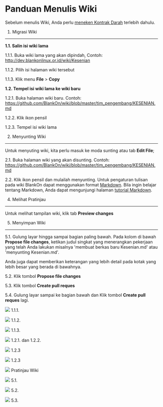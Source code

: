 Panduan Menulis Wiki
=======================

Sebelum menulis Wiki, Anda perlu [meneken Kontrak Darah][KontrakDarah] terlebih dahulu.

1. Migrasi Wiki
---------------
  **1.1. Salin isi wiki lama**

  1.1.1. Buka wiki lama yang akan dipindah, Contoh: http://dev.blankonlinux.or.id/wiki/Kesenian

  1.1.2. Pilih isi halaman wiki tersebut

  1.1.3. Klik menu **File** > **Copy**


  **1.2. Tempel isi wiki lama ke wiki baru**

1.2.1. Buka halaman wiki baru. Contoh: https://github.com/BlankOn/wiki/blob/master/tim_pengembang/KESENIAN.md
  
  1.2.2. Klik ikon pensil

  1.2.3. Tempel isi wiki lama
 

2. Menyunting Wiki
------------------
Untuk menyuting wiki, kita perlu masuk ke moda sunting atau tab **Edit File**;

2.1. Buka halaman wiki yang akan disunting. Contoh: https://github.com/BlankOn/wiki/blob/master/tim_pengembang/KESENIAN.md

2.2. Klik ikon pensil dan mulailah menyunting. Untuk pengaturan tulisan pada wiki BlankOn dapat menggunakan format [Markdown](https://daringfireball.net/projects/markdown/). Bila ingin belajar tentang Markdown, Anda dapat mengunjungi halaman [tutorial Markdown](http://www.markdowntutorial.com/).


4. Melihat Pratinjau
--------------------------
Untuk melihat tampilan wiki, klik tab **Preview changes**

5. Menyimpan Wiki
----------------------------
5.1. Gulung layar hingga sampai bagian paling bawah. Pada kolom di bawah **Propose file changes**, ketikan judul singkat yang menerangkan pekerjaan yang telah Anda lakukan misalnya 'membuat berkas baru Kesenian.md' atau 'menyunting Kesenian.md'.

Anda juga dapat memberikan keterangan yang lebih detail pada kotak yang lebih besar yang berada di bawahnya.

5.2. Klik tombol **Propose file changes**

5.3. Klik tombol **Create pull reques**

5.4. Gulung layar sampai ke bagian bawah dan Klik tombol **Create pull reques** lagi.

![](assets/images/MigrasiWiki1.png) 1.1.1.

![](assets/images/MigrasiWiki2.png) 1.1.2.

![](assets/images/MigrasiWiki3.png) 1.1.3.

![](assets/images/MigrasiWiki4.png) 1.2.1. dan 1.2.2.

![](assets/images/MigrasiWiki5.png) 1.2.3

![](assets/images/MigrasiWiki6.png) 1.2.3

![](assets/images/PreviewWiki.png) Pratinjau Wiki

![](assets/images/SimpanWiki.png) 5.1.

![](assets/images/SimpanWiki2.png) 5.2.

![](assets/images/SimpanWiki3.png) 5.3.





[KontrakDarah]:(assets/images/MenekenKontrakDarah.md)